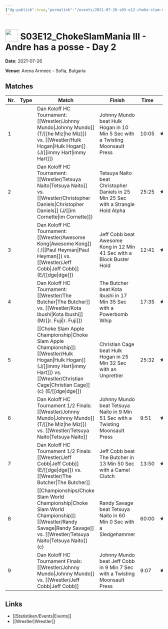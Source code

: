 ```yaml
---
{"dg-publish":true,"permalink":"/events/2021-07-26-s03-e12-choke-slam-mania-iii-andre-has-a-posse-day-2/","title":"S03E12_ChokeSlamMania III - Andre has a posse - Day 2","noteIcon":""}
---
```



# <img src="https://github.com/CptSpaulding1980/choke-slam-wrestling/releases/download/images/ChokeSlam.png" width="40" style="vertical-align:bottom; margin-right:8px;">**S03E12_ChokeSlamMania III - Andre has a posse - Day 2**

**Date:** 2021-07-26

**Venue:** Arena Armeec - Sofia, Bulgaria

## Matches

| Nr. | Type | Match | Finish | Time | Rating | Score |
|-----|------|-------|--------|------|--------|-------|
| 1 |  | Dan Koloff HC Tournament: [[Wrestler/Johnny Mundo\|Johnny Mundo]] (T/[[he Miz\|he Miz]]) vs. [[Wrestler/Hulk Hogan\|Hulk Hogan]] (J/[[immy Hart\|immy Hart]]) | Johnny Mundo beat Hulk Hogan in 10 Min 5 Sec with a Twisting Moonsault Press | 10:05 | ★★★1/2 | 77 |
| 2 |  | Dan Koloff HC Tournament: [[Wrestler/Tetsuya Naito\|Tetsuya Naito]] vs. [[Wrestler/Christopher Daniels\|Christopher Daniels]] (J/[[im Cornette\|im Cornette]]) | Tetsuya Naito beat Christopher Daniels in 25 Min 25 Sec with a Strangle Hold Alpha | 25:25 | ★★★★3/4 | 98 |
| 3 |  | Dan Koloff HC Tournament: [[Wrestler/Awesome Kong\|Awesome Kong]] ( /[[Paul Heyman\|Paul Heyman]]) vs. [[Wrestler/Jeff Cobb\|Jeff Cobb]] (E/[[dge\|dge]]) | Jeff Cobb beat Awesome Kong in 12 Min 41 Sec with a Block Buster Hold | 12:41 | ★★★1/2 | 76 |
| 4 |  | Dan Koloff HC Tournament: [[Wrestler/The Butcher\|The Butcher]] vs. [[Wrestler/Kota Ibushi\|Kota Ibushi]] (M/[[r. Fuji\|r. Fuji]]) | The Butcher beat Kota Ibushi in 17 Min 35 Sec with a Powerbomb Whip | 17:35 | ★★★★ | 87 |
| 5 |  | [[Choke Slam Apple Championship\|Choke Slam Apple Championship]]: [[Wrestler/Hulk Hogan\|Hulk Hogan]] (J/[[immy Hart\|immy Hart]]) vs. [[Wrestler/Christian Cage\|Christian Cage]] (c) (E/[[dge\|dge]]) | Christian Cage beat Hulk Hogan in 25 Min 32 Sec with an Unprettier | 25:32 | ★★★★3/4 | 98 |
| 6 |  | Dan Koloff HC Tournament 1/2 Finals: [[Wrestler/Johnny Mundo\|Johnny Mundo]] (T/[[he Miz\|he Miz]]) vs. [[Wrestler/Tetsuya Naito\|Tetsuya Naito]] | Johnny Mundo beat Tetsuya Naito in 9 Min 51 Sec with a Twisting Moonsault Press | 9:51 | ★★★1/2 | 77 |
| 7 |  | Dan Koloff HC Tournament 1/2 Finals: [[Wrestler/Jeff Cobb\|Jeff Cobb]] (E/[[dge\|dge]]) vs. [[Wrestler/The Butcher\|The Butcher]] | Jeff Cobb beat The Butcher in 13 Min 50 Sec with a Camel Clutch | 13:50 | ★★★★1/4 | 88 |
| 8 |  | [[Championships/Choke Slam World Championship\|Choke Slam World Championship]]: [[Wrestler/Randy Savage\|Randy Savage]] vs. [[Wrestler/Tetsuya Naito\|Tetsuya Naito]] (c) | Randy Savage beat Tetsuya Naito in 60 Min 0 Sec with a Sledgehammer | 60:00 | ★★★★3/4 | 98 |
| 9 |  | Dan Koloff HC Tournament Finals:[[Wrestler/Johnny Mundo\|Johnny Mundo]] vs. [[Wrestler/Jeff Cobb\|Jeff Cobb]] | Johnny Mundo beat Jeff Cobb in 9 Min 7 Sec with a Twisting Moonsault Press | 9:07 | ★★★1/2 | 76 |

## Links
- [[Statistiken/Events\|Events]]
- [[Wrestler\|Wrestler]]
